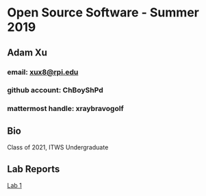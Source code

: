 # Open Source Software - Summer 2019
## Adam Xu
### email: xux8@rpi.edu
### github account: ChBoyShPd
### mattermost handle: xraybravogolf
## Bio
Class of 2021, ITWS Undergraduate

## Lab Reports
[Lab 1](labs/lab01.md)
